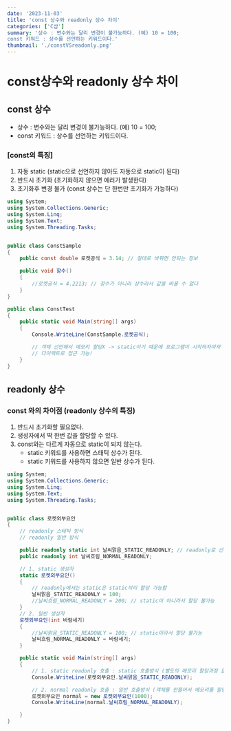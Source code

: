```yaml
---
date: '2023-11-03'
title: 'const 상수와 readonly 상수 차이'
categories: ['C샵']
summary: '상수 : 변수와는 달리 변경이 불가능하다. (예) 10 = 100;
const 키워드 : 상수를 선언하는 키워드이다.'
thumbnail: './constVSreadonly.png'
---
```


# const상수와 readonly 상수 차이

## const 상수

- 상수 : 변수와는 달리 변경이 불가능하다. (예) 10 = 100;
- const 키워드 : 상수를 선언하는 키워드이다.

### [const의 특징]

1. 자동 static (static으로 선언하지 않아도 자동으로 static이 된다)
2. 반드시 초기화 (초기화하지 않으면 에러가 발생한다)
3. 초기화후 변경 불가 (const 상수는 단 한번만 초기화가 가능하다)

```csharp
using System;
using System.Collections.Generic;
using System.Linq;
using System.Text;
using System.Threading.Tasks;


public class ConstSample
{
    public const double 로켓공식 = 3.14; // 절대로 바뀌면 안되는 정보

    public void 함수()
    {
        //로켓공식 = 4.2213; // 정수가 아니라 상수라서 값을 바꿀 수 없다
    }
}

public class ConstTest
{
    public static void Main(string[] args)
    {
        Console.WriteLine(ConstSample.로켓공식);

        // 객체 선언해서 메모리 할당X -> static이기 때문에 프로그램이 시작하자마자 바로 메모리가 할당되므로
        // 다이렉트로 접근 가능!
    }
}
```

## readonly 상수

### const 와의 차이점 (readonly 상수의 특징)

1. 반드시 초기화할 필요없다.
2. 생성자에서 딱 한번 값을 할당할 수 있다.
3. const와는 다르게 자동으로 static이 되지 않는다.
   - static 키워드를 사용하면 스태틱 상수가 된다.
   - static 키워드를 사용하지 않으면 일반 상수가 된다.

```csharp
using System;
using System.Collections.Generic;
using System.Linq;
using System.Text;
using System.Threading.Tasks;


public class 로켓외부요인
{
    // readonly 스태틱 방식
    // readonly 일반 방식

    public readonly static int 날씨맑음_STATIC_READONLY; // readonly로 선언한 상수 : 초기화를 안시켜도 에러가 안남
    public readonly int 날씨흐림_NORMAL_READONLY;

    // 1. static 생성자
    static 로켓외부요인()
    {
        // readonly에서는 static은 static끼리 할당 가능함
        날씨맑음_STATIC_READONLY = 100;
        //날씨흐림_NORMAL_READONLY = 200; // static이 아니라서 할당 불가능
    }
    // 2. 일반 생성자
    로켓외부요인(int 바람세기)
    {
        //날씨맑음_STATIC_READONLY = 100; // static이라서 할당 불가능
        날씨흐림_NORMAL_READONLY = 바람세기;
    }

    public static void Main(string[] args)
    {
        // 1. static readonly 호출 : static 호출방식 (별도의 메모리 할당과정 없이 바로 사용)
        Console.WriteLine(로켓외부요인.날씨맑음_STATIC_READONLY);

        // 2. normal readonly 호출 : 일반 호출방식 (객체를 만들어서 메모리를 할당한 뒤에 사용 가능)
        로켓외부요인 normal = new 로켓외부요인(1000);
        Console.WriteLine(normal.날씨흐림_NORMAL_READONLY);

    }
}
```
